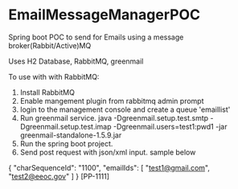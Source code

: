# EmailMessageManagerPOC
Spring boot POC to send for Emails using a message broker(Rabbit/Active)MQ

Uses H2 Database, RabbitMQ, greenmail


To use with with RabbitMQ:

1. Install RabbitMQ
2. Enable mangement plugin from rabbitmq admin prompt
3. login to the management console and create a queue 'emaillist'
4. Run greenmail service. java -Dgreenmail.setup.test.smtp -Dgreenmail.setup.test.imap -Dgreenmail.users=test1:pwd1 -jar greenmail-standalone-1.5.9.jar
5. Run the spring boot project.
6. Send post request with json/xml input. sample below

{
   "charSequenceId": "1100",
   "emailIds": [
      "test1@gmail.com",
      "test2@eeoc.gov"
   ]
}
[PP-1111]
